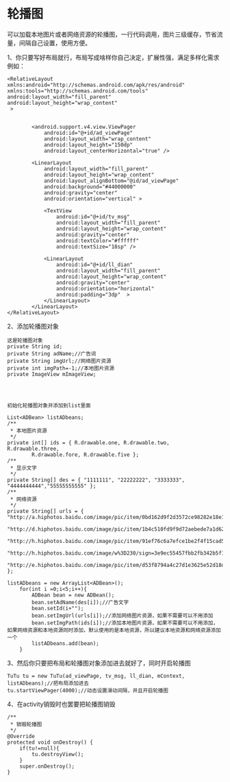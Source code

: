 # 轮播图
可以加载本地图片或者网络资源的轮播图，一行代码调用，图片三级缓存，节省流量，间隔自己设置，使用方便。



1、你只要写好布局就行，布局写成啥样你自己决定，扩展性强，满足多样化需求
例如：



    <RelativeLayout xmlns:android="http://schemas.android.com/apk/res/android"
    xmlns:tools="http://schemas.android.com/tools"
    android:layout_width="fill_parent"
    android:layout_height="wrap_content"
     >


            <android.support.v4.view.ViewPager
                android:id="@+id/ad_viewPage"
                android:layout_width="wrap_content"
                android:layout_height="150dp"
                android:layout_centerHorizontal="true" />

            <LinearLayout
                android:layout_width="fill_parent"
                android:layout_height="wrap_content"
                android:layout_alignBottom="@id/ad_viewPage"
                android:background="#44000000"
                android:gravity="center"
                android:orientation="vertical" >

                <TextView
                    android:id="@+id/tv_msg"
                    android:layout_width="fill_parent"
                    android:layout_height="wrap_content"
                    android:gravity="center"
                    android:textColor="#ffffff"
                    android:textSize="18sp" />

                <LinearLayout
                    android:id="@+id/ll_dian"
                    android:layout_width="fill_parent"
                    android:layout_height="wrap_content"
                    android:gravity="center"
                    android:orientation="horizontal"
                    android:padding="3dp"  >
                </LinearLayout>
            </LinearLayout>
    </RelativeLayout>


2、添加轮播图对象
	
	这是轮播图对象
    private String id;
	private String adName;//广告词
	private String imgUrl;//网络图片资源
	private int imgPath=-1;//本地图片资源
	private ImageView mImageView;




	初始化轮播图对象并添加到list里面

	List<ADBean> listADbeans;
	/**
	 * 本地图片资源
	 */
	private int[] ids = { R.drawable.one, R.drawable.two, R.drawable.three,
			R.drawable.fore, R.drawable.five };
	/**
	 * 显示文字
	 */
	private String[] des = { "1111111", "22222222", "3333333", "4444444444","55555555555" };
	/**
	 * 网络资源
	 */
	private String[] urls = { "http://a.hiphotos.baidu.com/image/pic/item/0bd162d9f2d3572ce98282e18e13632762d0c3af.jpg",
			"http://d.hiphotos.baidu.com/image/pic/item/1b4c510fd9f9d72aebede7a1d62a2834359bbb85.jpg",
			"http://h.hiphotos.baidu.com/image/pic/item/91ef76c6a7efce1be2f4f15cad51f3deb58f654c.jpg",
			"http://h.hiphotos.baidu.com/image/w%3D230/sign=3e9ec55457fbb2fb342b5f117f4b2043/e850352ac65c1038343303cbb0119313b07e896e.jpg",
			"http://e.hiphotos.baidu.com/image/pic/item/d53f8794a4c27d1e3625e52d18d5ad6edcc438dc.jpg" };
		
    listADbeans = new ArrayList<ADBean>();
		for(int i =0;i<5;i++){
			ADBean bean = new ADBean();
			bean.setAdName(des[i]);//广告文字
			bean.setId(i+"");
			bean.setImgUrl(urls[i]);//添加网络图片资源，如果不需要可以不用添加
			bean.setImgPath(ids[i]);//添加本地图片资源，如果不需要可以不用添加，如果网络资源和本地资源同时添加，默认使用的是本地资源，所以建议本地资源和网络资源添加一个
			listADbeans.add(bean);
		}



3、然后你只要把布局和轮播图对象添加进去就好了，同时开启轮播图

    TuTu tu = new TuTu(ad_viewPage, tv_msg, ll_dian, mContext, listADbeans);//把布局添加进去
	tu.startViewPager(4000);//动态设置滑动间隔，并且开启轮播图

4、在activity销毁时也罢要把轮播图销毁

    /**
	 * 销毁轮播图
	 */
	@Override
	protected void onDestroy() {
		if(tu!=null){
			tu.destroyView();
		}
		super.onDestroy();
	}






